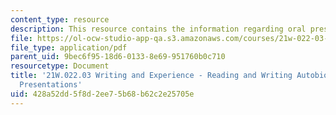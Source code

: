 ```yaml
---
content_type: resource
description: This resource contains the information regarding oral presentations.
file: https://ol-ocw-studio-app-qa.s3.amazonaws.com/courses/21w-022-03-writing-and-experience-reading-and-writing-autobiography-spring-2014/428a52dd5f8d2ee75b68b62c2e25705e_MIT21W_022_03S14_OralPres.pdf
file_type: application/pdf
parent_uid: 9bec6f95-18d6-0133-8e69-951760b0c710
resourcetype: Document
title: '21W.022.03 Writing and Experience - Reading and Writing Autobiography: Oral
  Presentations'
uid: 428a52dd-5f8d-2ee7-5b68-b62c2e25705e
---
```

